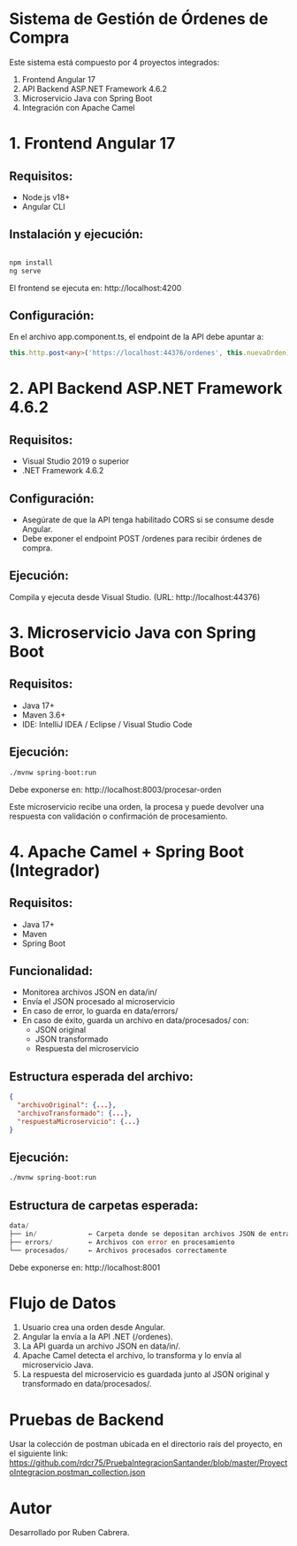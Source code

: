 # Sistema de Gestión de Órdenes de Compra
Este sistema está compuesto por 4 proyectos integrados:

1. Frontend Angular 17
2. API Backend ASP.NET Framework 4.6.2
3. Microservicio Java con Spring Boot
4. Integración con Apache Camel

# 1. Frontend Angular 17
## Requisitos:
 * Node.js v18+
 * Angular CLI

## Instalación y ejecución:
```bash

npm install
ng serve
```
El frontend se ejecuta en: http://localhost:4200

## Configuración:
En el archivo app.component.ts, el endpoint de la API debe apuntar a:

```ts
this.http.post<any>('https://localhost:44376/ordenes', this.nuevaOrden)
```

# 2. API Backend ASP.NET Framework 4.6.2
## Requisitos:
 - Visual Studio 2019 o superior
 - .NET Framework 4.6.2

## Configuración:
 - Asegúrate de que la API tenga habilitado CORS si se consume desde Angular.
 - Debe exponer el endpoint POST /ordenes para recibir órdenes de compra.

## Ejecución:
Compila y ejecuta desde Visual Studio. (URL: http://localhost:44376)

# 3. Microservicio Java con Spring Boot
## Requisitos:
- Java 17+
- Maven 3.6+
- IDE: IntelliJ IDEA / Eclipse / Visual Studio Code

## Ejecución:
```bash
./mvnw spring-boot:run
```
Debe exponerse en: http://localhost:8003/procesar-orden

Este microservicio recibe una orden, la procesa y puede devolver una respuesta con validación o confirmación de procesamiento.

# 4. Apache Camel + Spring Boot (Integrador)
## Requisitos:
 - Java 17+
 - Maven
 - Spring Boot

## Funcionalidad:
 - Monitorea archivos JSON en data/in/
 - Envía el JSON procesado al microservicio
 - En caso de error, lo guarda en data/errors/
 - En caso de éxito, guarda un archivo en data/procesados/ con:
   - JSON original
   - JSON transformado
   - Respuesta del microservicio

## Estructura esperada del archivo:
```json
{
  "archivoOriginal": {...},
  "archivoTransformado": {...},
  "respuestaMicroservicio": {...}
}
```

## Ejecución:
```bash
./mvnw spring-boot:run
```
## Estructura de carpetas esperada:
```go
data/
├── in/             ← Carpeta donde se depositan archivos JSON de entrada
├── errors/         ← Archivos con error en procesamiento
└── procesados/     ← Archivos procesados correctamente
```
Debe exponerse en: http://localhost:8001

# Flujo de Datos
1. Usuario crea una orden desde Angular. 
2. Angular la envía a la API .NET (/ordenes).
3. La API guarda un archivo JSON en data/in/. 
4. Apache Camel detecta el archivo, lo transforma y lo envía al microservicio Java.
5. La respuesta del microservicio es guardada junto al JSON original y transformado en data/procesados/.

# Pruebas de Backend

Usar la colección de postman ubicada en el directorio raís del proyecto, en el siguiente link:
https://github.com/rdcr75/PruebaIntegracionSantander/blob/master/ProyectoIntegracion.postman_collection.json

# Autor
Desarrollado por Ruben Cabrera.
